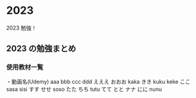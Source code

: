 # 2023

2023 勉強！

## 2023 の勉強まとめ

### 使用教材一覧

・動画名(Udemy)
aaa
bbb
ccc
ddd
えええ
おおお
kaka
きき
kuku
keke
ここ
sasa
sisi
すす
せせ
soso
たた
ちち
tutu
てて
とと
ナナ
にに
nunu
